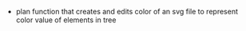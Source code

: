 - plan function that creates and edits color of an svg file to represent color value of elements in tree 



